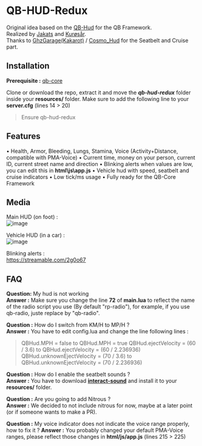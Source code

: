 # QB-HUD-Redux
Original idea based on the [QB-Hud](https://github.com/qbcore-framework/qb-hud) for the QB Framework.  
Realized by [Jakats](https://github.com/qbcore-framework/qb-hud) and [Kurøsår](https://github.com/Kurosar/).  
Thanks to [GhzGarage(Kakarot)](https://github.com/GhzGarage/) / [Cosmo_Hud](https://github.com/GhzGarage/cosmo_hud) for the Seatbelt and Cruise part.  


## Installation
**Prerequisite :** [qb-core](https://github.com/qbcore-framework/qb-core)

Clone or download the repo, extract it and move the ***qb-hud-redux*** folder inside your **resources/** folder.
Make sure to add  the following line to your **server.cfg** (lines 14 > 20)
> Ensure qb-hud-redux

## Features
• Health, Armor, Bleeding, Lungs, Stamina, Voice (Activity+Distance, compatible with PMA-Voice)
• Current time, money on your person, current ID, current street name and direction
• Blinking alerts when values are low, you can edit this in **html\js\app.js**
• Vehicle hud with speed, seatbelt and cruise indicators
• Low tick/ms usage
• Fully ready for the QB-Core Framework

## Media
Main HUD (on foot) :  
![image](https://user-images.githubusercontent.com/4887819/126051327-dc5b3802-6801-4c5b-b401-42ba4781b601.png)


Vehicle HUD (in a car) :  
![image](https://user-images.githubusercontent.com/4887819/126051341-10b71bb0-3b49-43d8-baa3-b9a420640040.png)

Blinking alerts :  
https://streamable.com/2g0o67

## FAQ
**Question:** My hud is not working  
**Answer :** Make sure you change the line **72** of **main.lua** to reflect the name of the radio script you use (By default "rp-radio"), for example, if you use qb-radio, juste replace by "qb-radio".  

**Question :** How do I switch from KM/H to MP/H ?  
**Answer :** You have to edit config.lua and change the line following lines :   
> QBHud.MPH = false to QBHud.MPH = true
> QBHud.ejectVelocity = (60 / 3.6) to QBHud.ejectVelocity = (60 / 2.236936)
> QBHud.unknownEjectVelocity = (70 / 3.6) to QBHud.unknownEjectVelocity = (70 / 2.236936)

**Question :** How do I enable the seatbelt sounds ?  
**Answer :** You have to download **[interact-sound](https://cdn.discordapp.com/attachments/831653036148654101/862145450865459200/interact-sound.zip)** and install it to your **resources/** folder.  

**Question :** Are you going to add Nitrous ?  
**Answer :** We decided to not include nitrous for now, maybe at a later point (or if someone wants to make a PR).  

**Question :** My voice indicator does not indicate the voice range properly, how to fix it ?
**Answer :** You probably changed your default PMA-Voice ranges, please reflect those changes in **html/js/app.js** (lines 215 > 225)
